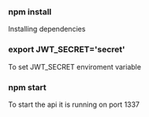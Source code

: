 ### npm install 
Installing dependencies

### export JWT_SECRET='secret'
To set JWT_SECRET enviroment variable

### npm start
To start the api it is running on port 1337



